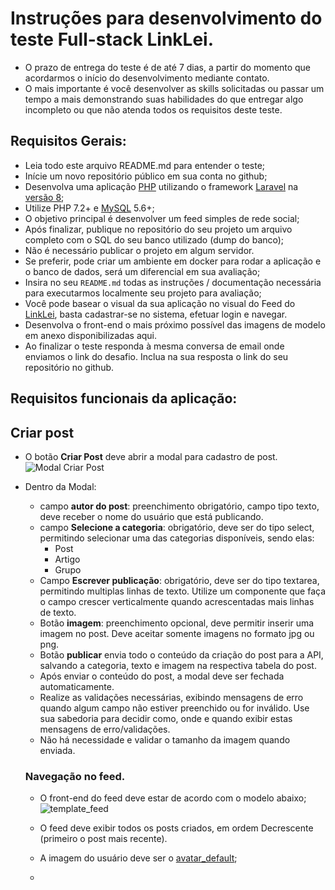 # Instruções para desenvolvimento do teste Full-stack LinkLei.

- O prazo de entrega do teste é de até 7 dias, a partir do momento que acordarmos o início do desenvolvimento mediante contato.
- O mais importante é você desenvolver as skills solicitadas ou passar um tempo a mais demonstrando suas habilidades do que entregar algo incompleto ou que não atenda todos os requisitos deste teste.


## Requisitos Gerais:

- Leia todo este arquivo README.md para entender o teste;
- Inície um novo repositório público em sua conta no github;
- Desenvolva uma aplicação [PHP](http://php.net/) utilizando o framework [Laravel](https://laravel.com/) na [versão 8](https://laravel.com/docs/8.x);
- Utilize PHP 7.2+ e [MySQL](https://pt.wikipedia.org/wiki/MySQL) 5.6+;
- O objetivo principal é desenvolver um feed simples de rede social;
- Após finalizar, publique no repositório do seu projeto um arquivo completo com o SQL do seu banco utilizado (dump do banco);
- Não é necessário publicar o projeto em algum servidor.
- Se preferir, pode criar um ambiente em docker para rodar a aplicação e o banco de dados, será um diferencial em sua avaliação;
- Insira no seu `README.md` todas as instruções / documentação necessária para executarmos localmente seu projeto para avaliação;
- Você pode basear o visual da sua aplicação no visual do Feed do [LinkLei](https://linklei.com.br/), basta cadastrar-se no sistema, efetuar login e navegar.
- Desenvolva o front-end o mais próximo possível das imagens de modelo em anexo disponibilizadas aqui.
- Ao finalizar o teste responda à mesma conversa de email onde enviamos o link do desafio. Inclua na sua resposta o link do seu repositório no github.

## Requisitos funcionais da aplicação:


## Criar post
- O botão **Criar Post** deve abrir a modal para cadastro de post.<br>
![Modal Criar Post](https://github.com/linklei-dev/fullstack-test-laravel/blob/main/graphics/modal_create_post.png?raw=true)

- Dentro da Modal:
  - campo **autor do post**: preenchimento obrigatório, campo tipo texto, deve receber o nome do usuário que está publicando.
  - campo **Selecione a categoria**: obrigatório, deve ser do tipo select, permitindo selecionar uma das categorias disponíveis, sendo elas:
    - Post
    - Artigo
    - Grupo
  - Campo **Escrever publicação**: obrigatório, deve ser do tipo textarea, permitindo multiplas linhas de texto. Utilize um componente que faça o campo crescer verticalmente quando acrescentadas mais linhas de texto. 
  - Botão **imagem**: preenchimento opcional, deve permitir inserir uma imagem no post. Deve aceitar somente imagens no formato jpg ou png.
  - Botão **publicar** envia todo o conteúdo da criação do post para a API, salvando a categoria, texto e imagem na respectiva tabela do post.
  - Após enviar o conteúdo do post, a modal deve ser fechada automaticamente.
  - Realize as validações necessárias, exibindo mensagens de erro quando algum campo não estiver preenchido ou for inválido. Use sua sabedoria para decidir como, onde e quando exibir estas mensagens de erro/validações.
  - Não há necessidade e validar o tamanho da imagem quando enviada.

  ### Navegação no feed.
  - O front-end do feed deve estar de acordo com o modelo abaixo;
  ![template_feed](https://github.com/linklei-dev/fullstack-test-laravel/blob/main/graphics/template_feed.png?raw=true)

  - O feed deve exibir todos os posts criados, em ordem Decrescente (primeiro o post mais recente).
  - A imagem do usuário deve ser o [avatar_default](https://github.com/linklei-dev/fullstack-test-laravel/blob/main/graphics/avatar_default.png?raw=true);
  - 

